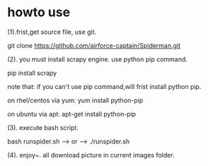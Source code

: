 # howto use

(1).frist,get source file, use git.

git clone https://github.com/airforce-captain/Spiderman.git

(2). you must install scrapy engine. use python pip command.

pip install scrapy

note that:
if you can't use pip command,will frist install python pip.

on rhel/centos via yum:
yum install python-pip

on ubuntu via apt:
apt-get install python-pip

(3). execute bash script.

bash runspider.sh	--> or -->    ./runspider.sh


(4). enjoy~. all download picture in current images folder.
